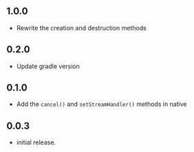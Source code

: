 ## 1.0.0

* Rewrite the creation and destruction methods

## 0.2.0

* Update gradle version

## 0.1.0

* Add the `cancel()` and `setStreamHandler()` methods in native

## 0.0.3

* initial release.
